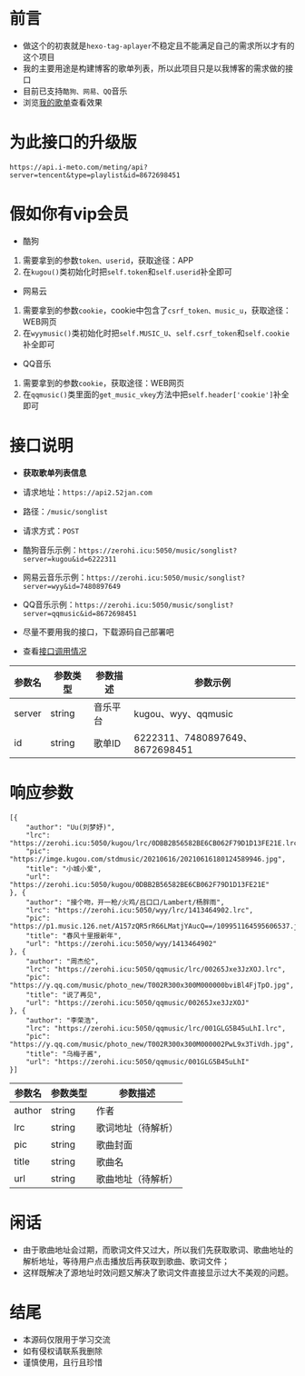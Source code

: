 # 前言
- 做这个的初衷就是`hexo-tag-aplayer`不稳定且不能满足自己的需求所以才有的这个项目
- 我的主要用途是构建博客的歌单列表，所以此项目只是以我博客的需求做的接口
- 目前已支持`酷狗、网易、QQ`音乐
- 浏览[我的歌单](https://www.app966.cn/music/)查看效果

# 为此接口的升级版
```
https://api.i-meto.com/meting/api?server=tencent&type=playlist&id=8672698451
```

# 假如你有vip会员
- 酷狗
1. 需要拿到的参数`token、userid`，获取途径：APP
2. 在`kugou()`类初始化时把`self.token`和`self.userid`补全即可
- 网易云
1. 需要拿到的参数`cookie`，cookie中包含了`csrf_token、music_u`，获取途径：WEB网页
2. 在`wyymusic()`类初始化时把`self.MUSIC_U`、`self.csrf_token`和`self.cookie`补全即可
- QQ音乐
1. 需要拿到的参数`cookie`，获取途径：WEB网页
2. 在`qqmusic()`类里面的`get_music_vkey`方法中把`self.header['cookie']`补全即可

# 接口说明
- **获取歌单列表信息**

- 请求地址：`https://api2.52jan.com`
- 路径：`/music/songlist`
- 请求方式：`POST`
- 酷狗音乐示例：`https://zerohi.icu:5050/music/songlist?server=kugou&id=6222311`
- 网易云音乐示例：`https://zerohi.icu:5050/music/songlist?server=wyy&id=7480897649`
- QQ音乐示例：`https://zerohi.icu:5050/music/songlist?server=qqmusic&id=8672698451`
- 尽量不要用我的接口，下载源码自己部署吧
- 查看[接口调用情况](https://www.app966.cn/charts/)

参数名|参数类型|参数描述|参数示例
---|---|---|---
server|string|音乐平台|kugou、wyy、qqmusic
id|string|歌单ID|6222311、7480897649、8672698451

# 响应参数
```
[{
	"author": "Uu(刘梦妤)",
	"lrc": "https://zerohi.icu:5050/kugou/lrc/0DBB2B56582BE6CB062F79D1D13FE21E.lrc",
	"pic": "https://imge.kugou.com/stdmusic/20210616/20210616180124589946.jpg",
	"title": "小城小爱",
	"url": "https://zerohi.icu:5050/kugou/0DBB2B56582BE6CB062F79D1D13FE21E"
}, {
	"author": "接个吻，开一枪/火鸡/吕口口/Lambert/杨胖雨",
	"lrc": "https://zerohi.icu:5050/wyy/lrc/1413464902.lrc",
	"pic": "https://p1.music.126.net/A157zQR5rR66LMatjYAucQ==/109951164595606537.jpg",
	"title": "春风十里报新年",
	"url": "https://zerohi.icu:5050/wyy/1413464902"
}, {
	"author": "周杰伦",
	"lrc": "https://zerohi.icu:5050/qqmusic/lrc/00265Jxe3JzXOJ.lrc",
	"pic": "https://y.qq.com/music/photo_new/T002R300x300M000000bviBl4FjTpO.jpg",
	"title": "说了再见",
	"url": "https://zerohi.icu:5050/qqmusic/00265Jxe3JzXOJ"
}, {
	"author": "李荣浩",
	"lrc": "https://zerohi.icu:5050/qqmusic/lrc/001GLG5B45uLhI.lrc",
	"pic": "https://y.qq.com/music/photo_new/T002R300x300M000002PwL9x3TiVdh.jpg",
	"title": "乌梅子酱",
	"url": "https://zerohi.icu:5050/qqmusic/001GLG5B45uLhI"
}]
```

参数名|参数类型|参数描述
---|---|---
author|string|作者
lrc|string|歌词地址（待解析）
pic|string|歌曲封面
title|string|歌曲名
url|string|歌曲地址（待解析）

# 闲话
- 由于歌曲地址会过期，而歌词文件又过大，所以我们先获取歌词、歌曲地址的解析地址，等待用户点击播放后再获取到歌曲、歌词文件；
- 这样既解决了源地址时效问题又解决了歌词文件直接显示过大不美观的问题。

# 结尾
- 本源码仅限用于学习交流
- 如有侵权请联系我删除
- 谨慎使用，且行且珍惜
